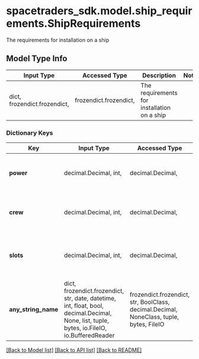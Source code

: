 # spacetraders_sdk.model.ship_requirements.ShipRequirements

The requirements for installation on a ship

## Model Type Info
Input Type | Accessed Type | Description | Notes
------------ | ------------- | ------------- | -------------
dict, frozendict.frozendict,  | frozendict.frozendict,  | The requirements for installation on a ship | 

### Dictionary Keys
Key | Input Type | Accessed Type | Description | Notes
------------ | ------------- | ------------- | ------------- | -------------
**power** | decimal.Decimal, int,  | decimal.Decimal,  | The amount of power required from the reactor. | [optional] 
**crew** | decimal.Decimal, int,  | decimal.Decimal,  | The number of crew required for operation. | [optional] 
**slots** | decimal.Decimal, int,  | decimal.Decimal,  | The number of module slots required for installation. | [optional] 
**any_string_name** | dict, frozendict.frozendict, str, date, datetime, int, float, bool, decimal.Decimal, None, list, tuple, bytes, io.FileIO, io.BufferedReader | frozendict.frozendict, str, BoolClass, decimal.Decimal, NoneClass, tuple, bytes, FileIO | any string name can be used but the value must be the correct type | [optional]

[[Back to Model list]](../../README.md#documentation-for-models) [[Back to API list]](../../README.md#documentation-for-api-endpoints) [[Back to README]](../../README.md)

